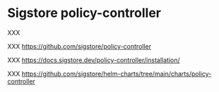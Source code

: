 # Sigstore policy-controller

XXX

XXX https://github.com/sigstore/policy-controller

XXX https://docs.sigstore.dev/policy-controller/installation/

XXX https://github.com/sigstore/helm-charts/tree/main/charts/policy-controller
